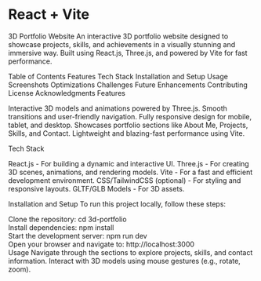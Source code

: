 # React + Vite

3D Portfolio Website
An interactive 3D portfolio website designed to showcase projects, skills, and achievements in a visually stunning and immersive way. Built using React.js, Three.js, and powered by Vite for fast performance.

Table of Contents
Features
Tech Stack
Installation and Setup
Usage
Screenshots
Optimizations
Challenges
Future Enhancements
Contributing
License
Acknowledgments
Features

Interactive 3D models and animations powered by Three.js.
Smooth transitions and user-friendly navigation.
Fully responsive design for mobile, tablet, and desktop.
Showcases portfolio sections like About Me, Projects, Skills, and Contact.
Lightweight and blazing-fast performance using Vite.

Tech Stack

React.js - For building a dynamic and interactive UI.
Three.js - For creating 3D scenes, animations, and rendering models.
Vite - For a fast and efficient development environment.
CSS/TailwindCSS (optional) - For styling and responsive layouts.
GLTF/GLB Models - For 3D assets.

Installation and Setup
To run this project locally, follow these steps:

Clone the repository:
cd 3d-portfolio  
Install dependencies:
npm install  
Start the development server:
npm run dev  
Open your browser and navigate to:
http://localhost:3000  
Usage
Navigate through the sections to explore projects, skills, and contact information.
Interact with 3D models using mouse gestures (e.g., rotate, zoom).

